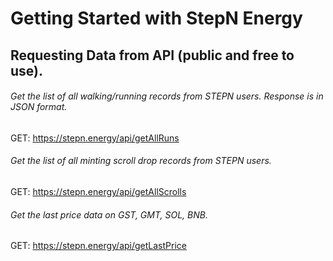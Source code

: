 # Getting Started with StepN Energy

## Requesting Data from API (public and free to use).

###### Get the list of all walking/running records from STEPN users. Response is in JSON format.

GET: https://stepn.energy/api/getAllRuns

###### Get the list of all minting scroll drop records from STEPN users.

GET: https://stepn.energy/api/getAllScrolls

###### Get the last price data on GST, GMT, SOL, BNB.

GET: https://stepn.energy/api/getLastPrice